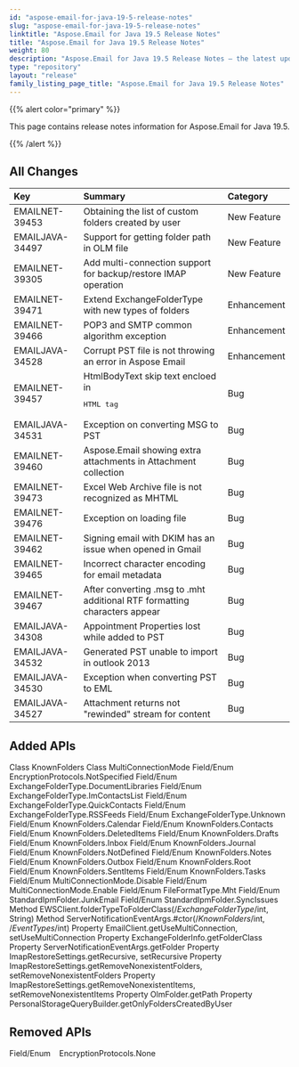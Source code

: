 ```yaml
---
id: "aspose-email-for-java-19-5-release-notes"
slug: "aspose-email-for-java-19-5-release-notes"
linktitle: "Aspose.Email for Java 19.5 Release Notes"
title: "Aspose.Email for Java 19.5 Release Notes"
weight: 80
description: "Aspose.Email for Java 19.5 Release Notes – the latest updates and fixes."
type: "repository"
layout: "release"
family_listing_page_title: "Aspose.Email for Java 19.5 Release Notes"
---
```


{{% alert color="primary" %}} 

This page contains release notes information for Aspose.Email for Java 19.5.

{{% /alert %}} 
## **All Changes**


|**Key**|**Summary**|**Category**|
| :- | :- | :- |
|EMAILNET-39453|Obtaining the list of custom folders created by user|New Feature|
|EMAILJAVA-34497|Support for getting folder path in OLM file|New Feature|
|EMAILNET-39305|Add multi-connection support for backup/restore IMAP operation|New Feature|
|EMAILNET-39471|Extend ExchangeFolderType with new types of folders|Enhancement|
|EMAILNET-39466|POP3 and SMTP common algorithm exception|Enhancement|
|EMAILJAVA-34528|Corrupt PST file is not throwing an error in Aspose Email|Enhancement|
|EMAILNET-39457|HtmlBodyText skip text encloed in <pre> HTML tag|Bug|
|EMAILJAVA-34531|Exception on converting MSG to PST|Bug|
|EMAILNET-39460|Aspose.Email showing extra attachments in Attachment collection|Bug|
|EMAILNET-39473|Excel Web Archive file is not recognized as MHTML|Bug|
|EMAILNET-39476|Exception on loading file|Bug|
|EMAILNET-39462|Signing email with DKIM has an issue when opened in Gmail|Bug|
|EMAILNET-39465|Incorrect character encoding for email metadata|Bug|
|EMAILNET-39467|After converting .msg to .mht additional RTF formatting characters appear|Bug|
|EMAILJAVA-34308|Appointment Properties lost while added to PST|Bug|
|EMAILJAVA-34532|Generated PST unable to import in outlook 2013|Bug|
|EMAILJAVA-34530|Exception when converting PST to EML|Bug|
|EMAILJAVA-34527|Attachment returns not "rewinded" stream for content|Bug|

## **Added APIs**
Class KnownFolders
Class MultiConnectionMode
Field/Enum EncryptionProtocols.NotSpecified
Field/Enum ExchangeFolderType.DocumentLibraries
Field/Enum ExchangeFolderType.ImContactsList
Field/Enum ExchangeFolderType.QuickContacts
Field/Enum ExchangeFolderType.RSSFeeds
Field/Enum ExchangeFolderType.Unknown
Field/Enum KnownFolders.Calendar
Field/Enum KnownFolders.Contacts
Field/Enum KnownFolders.DeletedItems
Field/Enum KnownFolders.Drafts
Field/Enum KnownFolders.Inbox
Field/Enum KnownFolders.Journal
Field/Enum KnownFolders.NotDefined
Field/Enum KnownFolders.Notes
Field/Enum KnownFolders.Outbox
Field/Enum KnownFolders.Root
Field/Enum KnownFolders.SentItems
Field/Enum KnownFolders.Tasks
Field/Enum MultiConnectionMode.Disable
Field/Enum MultiConnectionMode.Enable
Field/Enum FileFormatType.Mht
Field/Enum StandardIpmFolder.JunkEmail
Field/Enum StandardIpmFolder.SyncIssues
Method EWSClient.folderTypeToFolderClass(/*ExchangeFolderType*/int, String)
Method ServerNotificationEventArgs.#ctor(/*KnownFolders*/int, /*EventTypes*/int)
Property EmailClient.getUseMultiConnection, setUseMultiConnection
Property ExchangeFolderInfo.getFolderClass
Property ServerNotificationEventArgs.getFolder
Property ImapRestoreSettings.getRecursive, setRecursive
Property ImapRestoreSettings.getRemoveNonexistentFolders, setRemoveNonexistentFolders
Property ImapRestoreSettings.getRemoveNonexistentItems, setRemoveNonexistentItems
Property OlmFolder.getPath
Property PersonalStorageQueryBuilder.getOnlyFoldersCreatedByUser
## **Removed APIs**
Field/Enum    EncryptionProtocols.None
